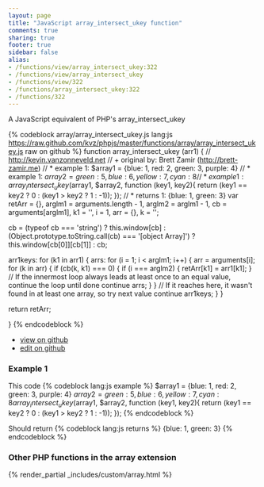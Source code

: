 ```yaml
---
layout: page
title: "JavaScript array_intersect_ukey function"
comments: true
sharing: true
footer: true
sidebar: false
alias:
- /functions/view/array_intersect_ukey:322
- /functions/view/array_intersect_ukey
- /functions/view/322
- /functions/array_intersect_ukey:322
- /functions/322
---
```

<!-- Generated by Rakefile:build -->
A JavaScript equivalent of PHP's array_intersect_ukey

{% codeblock array/array_intersect_ukey.js lang:js https://raw.github.com/kvz/phpjs/master/functions/array/array_intersect_ukey.js raw on github %}
function array_intersect_ukey (arr1) {
  // http://kevin.vanzonneveld.net
  // +   original by: Brett Zamir (http://brett-zamir.me)
  // *     example 1: $array1 = {blue: 1, red: 2, green: 3, purple: 4}
  // *     example 1: $array2 = {green: 5, blue: 6, yellow: 7, cyan: 8}
  // *     example 1: array_intersect_ukey ($array1, $array2, function (key1, key2){ return (key1 == key2 ? 0 : (key1 > key2 ? 1 : -1)); });
  // *     returns 1: {blue: 1, green: 3}
  var retArr = {},
    arglm1 = arguments.length - 1,
    arglm2 = arglm1 - 1,
    cb = arguments[arglm1],
    k1 = '',
    i = 1,
    arr = {},
    k = '';

  cb = (typeof cb === 'string') ? this.window[cb] : (Object.prototype.toString.call(cb) === '[object Array]') ? this.window[cb[0]][cb[1]] : cb;

  arr1keys: for (k1 in arr1) {
    arrs: for (i = 1; i < arglm1; i++) {
      arr = arguments[i];
      for (k in arr) {
        if (cb(k, k1) === 0) {
          if (i === arglm2) {
            retArr[k1] = arr1[k1];
          }
          // If the innermost loop always leads at least once to an equal value, continue the loop until done
          continue arrs;
        }
      }
      // If it reaches here, it wasn't found in at least one array, so try next value
      continue arr1keys;
    }
  }

  return retArr;

}
{% endcodeblock %}

 - [view on github](https://github.com/kvz/phpjs/blob/master/functions/array/array_intersect_ukey.js)
 - [edit on github](https://github.com/kvz/phpjs/edit/master/functions/array/array_intersect_ukey.js)

### Example 1
This code
{% codeblock lang:js example %}
$array1 = {blue: 1, red: 2, green: 3, purple: 4}
$array2 = {green: 5, blue: 6, yellow: 7, cyan: 8}
array_intersect_ukey ($array1, $array2, function (key1, key2){ return (key1 == key2 ? 0 : (key1 > key2 ? 1 : -1)); });
{% endcodeblock %}

Should return
{% codeblock lang:js returns %}
{blue: 1, green: 3}
{% endcodeblock %}


### Other PHP functions in the array extension
{% render_partial _includes/custom/array.html %}
